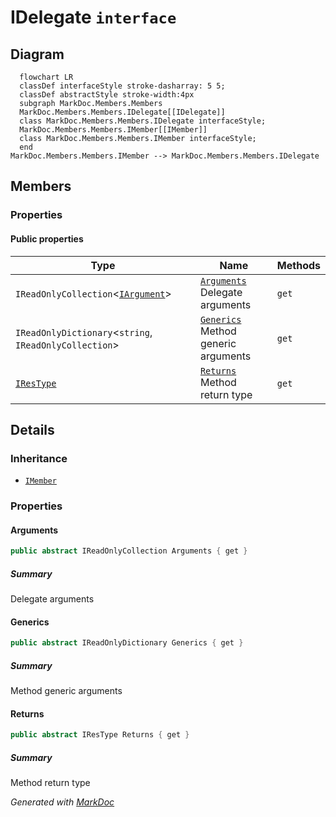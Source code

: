 # IDelegate `interface`

## Diagram
```mermaid
  flowchart LR
  classDef interfaceStyle stroke-dasharray: 5 5;
  classDef abstractStyle stroke-width:4px
  subgraph MarkDoc.Members.Members
  MarkDoc.Members.Members.IDelegate[[IDelegate]]
  class MarkDoc.Members.Members.IDelegate interfaceStyle;
  MarkDoc.Members.Members.IMember[[IMember]]
  class MarkDoc.Members.Members.IMember interfaceStyle;
  end
MarkDoc.Members.Members.IMember --> MarkDoc.Members.Members.IDelegate
```

## Members
### Properties
#### Public  properties
| Type | Name | Methods |
| --- | --- | --- |
| `IReadOnlyCollection`&lt;[`IArgument`](./markdocmembersmembers-IArgument)&gt; | [`Arguments`](markdocmembersmembers-IDelegate#arguments)<br>Delegate arguments | `get` |
| `IReadOnlyDictionary`&lt;`string`, `IReadOnlyCollection`&gt; | [`Generics`](markdocmembersmembers-IDelegate#generics)<br>Method generic arguments | `get` |
| [`IResType`](./markdocmembersresolvedtypes-IResType) | [`Returns`](markdocmembersmembers-IDelegate#returns)<br>Method return type | `get` |

## Details
### Inheritance
 - [
`IMember`
](./markdocmembersmembers-IMember)

### Properties
#### Arguments
```csharp
public abstract IReadOnlyCollection Arguments { get }
```
##### Summary
Delegate arguments

#### Generics
```csharp
public abstract IReadOnlyDictionary Generics { get }
```
##### Summary
Method generic arguments

#### Returns
```csharp
public abstract IResType Returns { get }
```
##### Summary
Method return type

*Generated with* [*MarkDoc*](https://github.com/hailstorm75/MarkDoc.Core)
